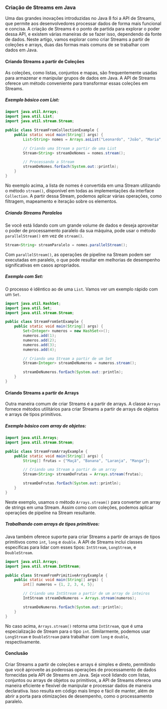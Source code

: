 ### Criação de Streams em Java

Uma das grandes inovações introduzidas no Java 8 foi a API de Streams, que permite aos desenvolvedores processar dados
de forma mais funcional e concisa. A criação de Streams é o ponto de partida para explorar o poder dessa API, e existem
várias maneiras de se fazer isso, dependendo da fonte de dados. Neste artigo, vamos explorar como criar Streams a partir
de coleções e arrays, duas das formas mais comuns de se trabalhar com dados em Java.

#### Criando Streams a partir de Coleções

As coleções, como listas, conjuntos e mapas, são frequentemente usadas para armazenar e manipular grupos de dados em
Java. A API de Streams oferece um método conveniente para transformar essas coleções em Streams.

##### Exemplo básico com List:

```java
import java.util.Arrays;
import java.util.List;
import java.util.stream.Stream;

public class StreamFromCollectionExample {
    public static void main(String[] args) {
        List<String> nomes = Arrays.asList("Leonardo", "João", "Maria", "Ana");

        // Criando uma Stream a partir de uma List
        Stream<String> streamDeNomes = nomes.stream();

        // Processando a Stream
        streamDeNomes.forEach(System.out::println);
    }
}
```

No exemplo acima, a lista de nomes é convertida em uma Stream utilizando o método `stream()`, disponível em todas as
implementações da interface `Collection`. A partir dessa Stream, podemos aplicar várias operações, como filtragem,
mapeamento e iteração sobre os elementos.

##### Criando Streams Paralelos

Se você está lidando com um grande volume de dados e deseja aproveitar o poder de processamento paralelo da sua máquina,
pode usar o método `parallelStream()` em vez de `stream()`.

```java
Stream<String> streamParalelo = nomes.parallelStream();
```

Com `parallelStream()`, as operações de pipeline na Stream podem ser executadas em paralelo, o que pode resultar em
melhorias de desempenho significativas em casos apropriados.

##### Exemplo com Set:

O processo é idêntico ao de uma `List`. Vamos ver um exemplo rápido com um `Set`.

```java
import java.util.HashSet;
import java.util.Set;
import java.util.stream.Stream;

public class StreamFromSetExample {
    public static void main(String[] args) {
        Set<Integer> numeros = new HashSet<>();
        numeros.add(1);
        numeros.add(2);
        numeros.add(3);
        numeros.add(4);

        // Criando uma Stream a partir de um Set
        Stream<Integer> streamDeNumeros = numeros.stream();

        streamDeNumeros.forEach(System.out::println);
    }
}
```

#### Criando Streams a partir de Arrays

Outra maneira comum de criar Streams é a partir de arrays. A classe `Arrays` fornece métodos utilitários para criar
Streams a partir de arrays de objetos e arrays de tipos primitivos.

##### Exemplo básico com array de objetos:

```java
import java.util.Arrays;
import java.util.stream.Stream;

public class StreamFromArrayExample {
    public static void main(String[] args) {
        String[] frutas = {"Maçã", "Banana", "Laranja", "Manga"};

        // Criando uma Stream a partir de um array
        Stream<String> streamDeFrutas = Arrays.stream(frutas);

        streamDeFrutas.forEach(System.out::println);
    }
}
```

Neste exemplo, usamos o método `Arrays.stream()` para converter um array de strings em uma Stream. Assim como com
coleções, podemos aplicar operações de pipeline na Stream resultante.

##### Trabalhando com arrays de tipos primitivos:

Java também oferece suporte para criar Streams a partir de arrays de tipos primitivos como `int`, `long` e `double`. A
API de Streams inclui classes específicas para lidar com esses tipos: `IntStream`, `LongStream`, e `DoubleStream`.

```java
import java.util.Arrays;
import java.util.stream.IntStream;

public class StreamFromPrimitiveArrayExample {
    public static void main(String[] args) {
        int[] numeros = {1, 2, 3, 4, 5};

        // Criando uma IntStream a partir de um array de inteiros
        IntStream streamDeNumeros = Arrays.stream(numeros);

        streamDeNumeros.forEach(System.out::println);
    }
}
```

No caso acima, `Arrays.stream()` retorna uma `IntStream`, que é uma especialização de Stream para o tipo `int`.
Similarmente, podemos usar `LongStream` e `DoubleStream` para trabalhar com `long` e `double`, respectivamente.

#### Conclusão

Criar Streams a partir de coleções e arrays é simples e direto, permitindo que você aproveite as poderosas operações de
processamento de dados fornecidas pela API de Streams em Java. Seja você lidando com listas, conjuntos ou arrays de
objetos ou primitivos, a API de Streams oferece uma maneira eficiente e flexível de manipular e processar dados de
maneira declarativa. Isso resulta em código mais limpo e fácil de manter, além de abrir a porta para otimizações de
desempenho, como o processamento paralelo.